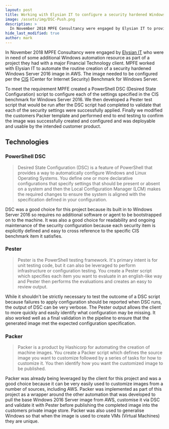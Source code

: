 ```yaml
---
layout: post
title: Working with Elysian IT to configure a security hardened Windows Server VM Image in AWS
image: /assets/img/DSC-Push.png
description: >
  In November 2018 MPFE Consultancy were engaged by Elysian IT to provide Windows Automation services in support of a fixed term project they had with a major Financial Technology client. This post describes that engagement and the technology we implemented together to successfully deliver the requirement on time.
hide_last_modified: true
author: mark
---
```


In November 2018 MPFE Consultancy were engaged by [Elysian IT](https://www.elysianit.com/) who were in need of some additional Windows automation resource as part of a project they had with a major Financial Technology client. MPFE worked with Elysian IT to automate the routine creation of a security hardened Windows Server 2016 image in AWS. The image needed to be configured per the [CIS](https://www.cisecurity.org/cis-benchmarks/) (Center for Internet Security) Benchmark for Windows Server.

To meet the requirement MPFE created a PowerShell DSC (Desired State Configuration) script to configure each of the settings specified in the CIS benchmark for Windows Server 2016. We then developed a Pester test script that would be run after the DSC script had completed to validate that each of the security settings were successfully applied. Finally we modified the customers Packer template and performed end to end testing to confirm the image was successfully created and configured and was deployable and usable by the intended customer product. 

## Technologies

### PowerShell DSC

> Desired State Configuration (DSC) is a feature of PowerShell that provides a way to automatically configure Windows and Linux Operating Systems. You define one or more declarative configurations that specify settings that should be present or absent on a system and then the Local Configuration Manager (LCM) makes the required changes to ensure the system is aligned with the specification defined in your configuration.

DSC was a good choice for this project because its built in to Windows Server 2016 so requires no additional software or agent to be bootstrapped on to the machine. It was also a good choice for readability and ongoing maintenance of the security configuration because each security item is explicitly defined and easy to cross reference to the specific CIS benchmark item it satisfies.

### Pester

> Pester is the PowerShell testing framework. It's primary intent is for unit testing code, but it can also be leveraged to perform infrastructure or configuration testing. You create a Pester script which specifies each item you want to evaluate in an english-like way and Pester then performs the evaluations and creates an easy to review output.

While it shouldn't be strictly necessary to test the outcome of a DSC script because failures to apply configuration should be reported when DSC runs, the output of DSC can be very verbose. The Pester output allows the client to more quickly and easily identify what configuration may be missing. It also worked well as a final validation in the pipeline to ensure that the generated image met the expected configuration specification.

### Packer

> Packer is a product by Hashicorp for automating the creation of machine images. You create a Packer script which defines the source image you want to customize followed by a series of tasks for how to customize it. You then identify how you want the customized image to be published.

Packer was already being leveraged by the client for this project and was a good choice because it can be very easily used to customize images from a number of sources, including AWS. Packer was implemented as part of this project as a wrapper around the other automation that was developed to pull the base Windows 2016 Server image from AWS, customise it via DSC and validate it with Pester before publishing the completed image into the customers private image store. Packer was also used to generalise Windows so that when the image is used to create VMs (Virtual Machines) they are unique.
